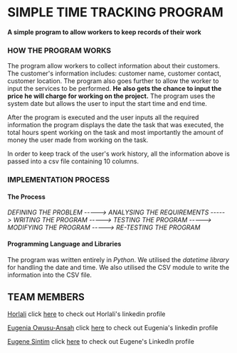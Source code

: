 # SIMPLE TIME TRACKING PROGRAM

**A simple program to allow workers to keep records of their work**

### HOW THE PROGRAM WORKS

The program allow workers to collect information about their customers.
The customer's information includes: customer name, customer contact, customer location.
The program also goes further to allow the worker to input the services to be performed.
**He also gets the chance to input the price he will charge for working on the project.**
The program uses the system date but allows the user to input the start time and end time.

After the program is executed and the user inputs all the required information the program displays the date the task that was executed, the total hours spent working on the task and most importantly the amount of money the user made from working on the task.

In order to keep track of the user's work history, all the information above is passed into a csv file containing 10 columns.


### IMPLEMENTATION PROCESS

#### The Process
_DEFINING THE PROBLEM -----> ANALYSING THE REQUIREMENTS -----> WRITING THE PROGRAM -----> TESTING THE PROGRAM -----> MODIFYING THE PROGRAM -----> RE-TESTING THE PROGRAM_

#### Programming Language and Libraries
The program was written entirely in *Python*. We utilised the *datetime library* for handling the date and time. We also utilised the CSV module to write the information into the CSV file.

## TEAM MEMBERS

[Horlali](https://github.com/horlali)  click [here](https://www.linkedin.com/in/gideon-ahiadzi) to check out Horlali's linkedin profile

[Eugenia Owusu-Ansah](https://github.com/eugeniaowiredua) click [here](https://www.linkedin.com/in/eugenia-owusu-ansah-17950a160/) to check out Eugenia's linkedin profile

[Eugene Sintim](https://github.com/EUGENE-hue) click [here](https://www.linkedin.com/in/eugene-gyabaah-sintim-06a303a9/) to check out Eugene's LinkedIn profile
